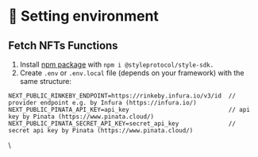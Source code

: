 # 📝 Setting environment

## Fetch NFTs Functions

1. Install [npm package](https://www.npmjs.com/package/@styleprotocol/style-sdk) with `npm i @styleprotocol/style-sdk.`
2. Create `.env` or `.env.local` file (depends on your framework) with the same structure:

```
NEXT_PUBLIC_RINKEBY_ENDPOINT=https://rinkeby.infura.io/v3/id  // provider endpoint e.g. by Infura (https://infura.io/)
NEXT_PUBLIC_PINATA_API_KEY=api_key                            // api key by Pinata (https://www.pinata.cloud/)
NEXT_PUBLIC_PINATA_SECRET_API_KEY=secret_api_key              // secret api key by Pinata (https://www.pinata.cloud/)
```

\

